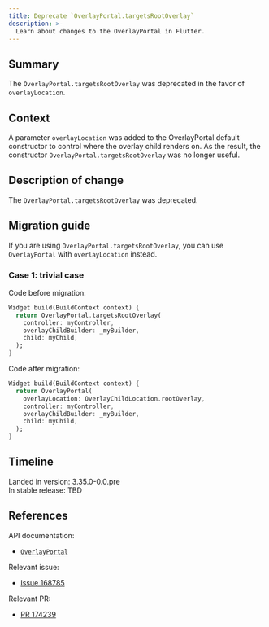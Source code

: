 ```yaml
---
title: Deprecate `OverlayPortal.targetsRootOverlay`
description: >-
  Learn about changes to the OverlayPortal in Flutter.
---
```


## Summary

The `OverlayPortal.targetsRootOverlay` was deprecated in the favor of `overlayLocation`.

## Context

A parameter `overlayLocation` was added to the OverlayPortal default constructor to
control where the overlay child renders on. As the result, the constructor
`OverlayPortal.targetsRootOverlay` was no longer useful.

## Description of change

The `OverlayPortal.targetsRootOverlay` was deprecated.

## Migration guide

If you are using `OverlayPortal.targetsRootOverlay`, you can use `OverlayPortal` with
`overlayLocation` instead.

### Case 1: trivial case

Code before migration:

```dart
Widget build(BuildContext context) {
  return OverlayPortal.targetsRootOverlay(
    controller: myController,
    overlayChildBuilder: _myBuilder,
    child: myChild,
  );
}
```

Code after migration:

```dart
Widget build(BuildContext context) {
  return OverlayPortal(
    overlayLocation: OverlayChildLocation.rootOverlay,
    controller: myController,
    overlayChildBuilder: _myBuilder,
    child: myChild,
  );
}
```

## Timeline

Landed in version: 3.35.0-0.0.pre<br>
In stable release: TBD

## References

API documentation:

* [`OverlayPortal`][]

Relevant issue:

* [Issue 168785][]

Relevant PR:

* [PR 174239][]

[`OverlayPortal`]: {{site.api}}/flutter/widgets/OverlayPortal-class.html
[Issue 168785]: {{site.repo.flutter}}/issues/168785
[PR 174239]: {{site.repo.flutter}}/pull/174239
